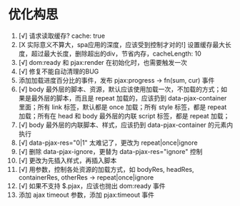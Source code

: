 # 优化构思

1. [√] 请求读取缓存? cache: true
2. [X 实际意义不算大，spa应用的深度，应该受到控制才对的!] 设置缓存最大长度，超过最大长度，删除超出的div，节省内存，cacheLength: 10
3. [√] dom:ready 和 pjax:render 在初始化时，也需要触发一次
4. [√] 修复不能自动清理的BUG
5. 添加加载进度百分比的事件，发布 pjax:progress -> fn(sum, cur) 事件
6. [√] body 最外层的脚本、资源，默认应该使用加载一次，不加载的方式；如果是最外层的脚本，而且是 repeat 加载的，应该扔到 data-pjax-container 里面；所有 link 标签，默认都是 once 加载；所有 style 标签，都是 repeat 加载；所有在 head 和 body 最外层的内联 script 标签，都是 repeat 加载；
7. [√] body 最外层的内联脚本、样式，应该扔到 data-pjax-container 的元素内执行
8. [√] data-pjax-res="0|1" 太难记了，更改为 repeat|once|ignore
8. [√] 删除 data-pjax-ignore，更替为 data-pjax-res="ignore" 控制
8. [√] 更改为先插入样式，再插入脚本
9. [√] 用参数，控制各处资源的加载方式，如 bodyRes, headRes, containerRes, otherRes -> repeat|once|ignore
10. [√] 如果不支持 $.pjax，应该也抛出 dom:ready 事件
11. 添加 ajax timeout 参数，添加 pjax:timeout 事件
